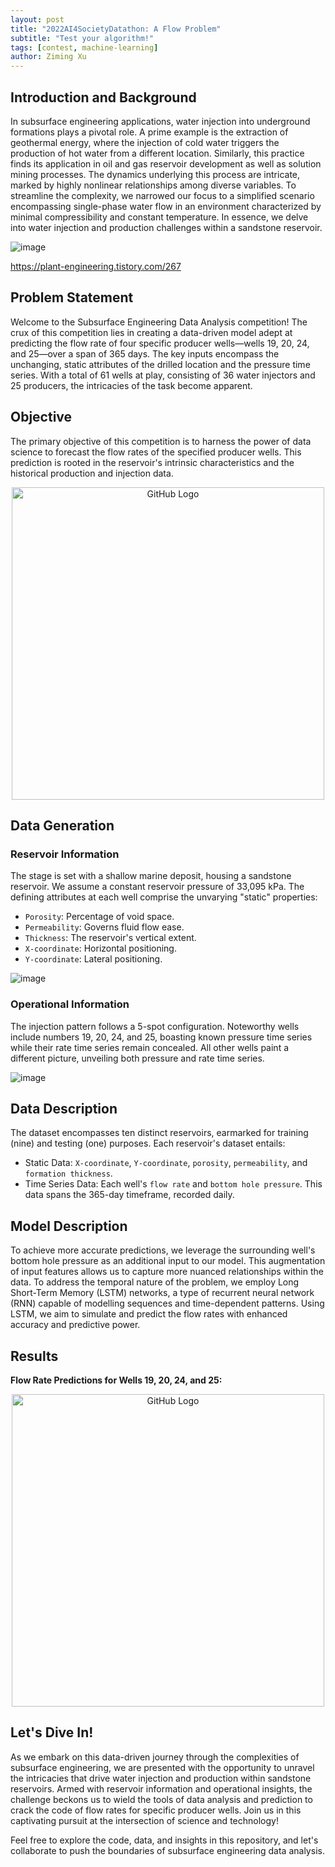 ```yaml
---
layout: post
title: "2022AI4SocietyDatathon: A Flow Problem"
subtitle: "Test your algorithm!"
tags: [contest, machine-learning]
author: Ziming Xu
---
```


## Introduction and Background

In subsurface engineering applications, water injection into underground formations plays a pivotal role. A prime example is the extraction of geothermal energy, where the injection of cold water triggers the production of hot water from a different location. Similarly, this practice finds its application in oil and gas reservoir development as well as solution mining processes. The dynamics underlying this process are intricate, marked by highly nonlinear relationships among diverse variables. To streamline the complexity, we narrowed our focus to a simplified scenario encompassing single-phase water flow in an environment characterized by minimal compressibility and constant temperature. In essence, we delve into water injection and production challenges within a sandstone reservoir.


![image](https://github.com/user-attachments/assets/812752b0-8814-4346-92b6-dd449cea81c8)

https://plant-engineering.tistory.com/267 


## Problem Statement

Welcome to the Subsurface Engineering Data Analysis competition! The crux of this competition lies in creating a data-driven model adept at predicting the flow rate of four specific producer wells—wells 19, 20, 24, and 25—over a span of 365 days. The key inputs encompass the unchanging, static attributes of the drilled location and the pressure time series. With a total of 61 wells at play, consisting of 36 water injectors and 25 producers, the intricacies of the task become apparent.

## Objective

The primary objective of this competition is to harness the power of data science to forecast the flow rates of the specified producer wells. This prediction is rooted in the reservoir's intrinsic characteristics and the historical production and injection data.

<div style="text-align:center">
  <img src=![image](https://github.com/user-attachments/assets/9d4c8b4a-f4c3-497a-a298-61a8098ff9ba)
 alt="GitHub Logo" width="500">
</div>


## Data Generation

### Reservoir Information

The stage is set with a shallow marine deposit, housing a sandstone reservoir. We assume a constant reservoir pressure of 33,095 kPa. The defining attributes at each well comprise the unvarying "static" properties:

- `Porosity`: Percentage of void space.
- `Permeability`: Governs fluid flow ease.
- `Thickness`: The reservoir's vertical extent.
- `X-coordinate`: Horizontal positioning.
- `Y-coordinate`: Lateral positioning.

![image](https://github.com/user-attachments/assets/6997dc66-2959-4661-bf7f-0eae82afb0ba)

### Operational Information

The injection pattern follows a 5-spot configuration. Noteworthy wells include numbers 19, 20, 24, and 25, boasting known pressure time series while their rate time series remain concealed. All other wells paint a different picture, unveiling both pressure and rate time series.

![image](https://github.com/user-attachments/assets/9fbb15a8-6912-4b44-96a1-c77f7270b516)

## Data Description

The dataset encompasses ten distinct reservoirs, earmarked for training (nine) and testing (one) purposes. Each reservoir's dataset entails:

- Static Data: `X-coordinate`, `Y-coordinate`, `porosity`, `permeability`, and `formation thickness`.
- Time Series Data: Each well's `flow rate` and `bottom hole pressure`. This data spans the 365-day timeframe, recorded daily.

## Model Description

To achieve more accurate predictions, we leverage the surrounding well's bottom hole pressure as an additional input to our model. This augmentation of input features allows us to capture more nuanced relationships within the data. To address the temporal nature of the problem, we employ Long Short-Term Memory (LSTM) networks, a type of recurrent neural network (RNN) capable of modelling sequences and time-dependent patterns. Using LSTM, we aim to simulate and predict the flow rates with enhanced accuracy and predictive power.

## Results

**Flow Rate Predictions for Wells 19, 20, 24, and 25:**
<div style="text-align:center">
  <img src=![image](https://github.com/user-attachments/assets/0e85bd09-fd9f-4996-9ec6-838e165c40ef)
 alt="GitHub Logo" width="500">
</div>

## Let's Dive In!

As we embark on this data-driven journey through the complexities of subsurface engineering, we are presented with the opportunity to unravel the intricacies that drive water injection and production within sandstone reservoirs. Armed with reservoir information and operational insights, the challenge beckons us to wield the tools of data analysis and prediction to crack the code of flow rates for specific producer wells. Join us in this captivating pursuit at the intersection of science and technology!

Feel free to explore the code, data, and insights in this repository, and let's collaborate to push the boundaries of subsurface engineering data analysis.
